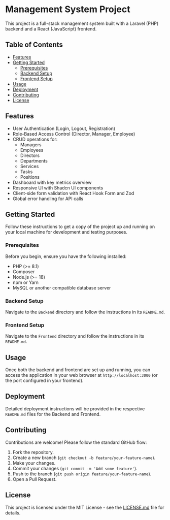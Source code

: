 # Management System Project

This project is a full-stack management system built with a Laravel (PHP) backend and a React (JavaScript) frontend.

## Table of Contents

- [Features](#features)
- [Getting Started](#getting-started)
  - [Prerequisites](#prerequisites)
  - [Backend Setup](#backend-setup)
  - [Frontend Setup](#frontend-setup)
- [Usage](#usage)
- [Deployment](#deployment)
- [Contributing](#contributing)
- [License](#license)

## Features

- User Authentication (Login, Logout, Registration)
- Role-Based Access Control (Director, Manager, Employee)
- CRUD operations for:
  - Managers
  - Employees
  - Directors
  - Departments
  - Services
  - Tasks
  - Positions
- Dashboard with key metrics overview
- Responsive UI with Shadcn UI components
- Client-side form validation with React Hook Form and Zod
- Global error handling for API calls

## Getting Started

Follow these instructions to get a copy of the project up and running on your local machine for development and testing purposes.

### Prerequisites

Before you begin, ensure you have the following installed:

- PHP (>= 8.1)
- Composer
- Node.js (>= 18)
- npm or Yarn
- MySQL or another compatible database server

### Backend Setup

Navigate to the `Backend` directory and follow the instructions in its `README.md`.

### Frontend Setup

Navigate to the `Frontend` directory and follow the instructions in its `README.md`.

## Usage

Once both the backend and frontend are set up and running, you can access the application in your web browser at `http://localhost:3000` (or the port configured in your frontend).

## Deployment

Detailed deployment instructions will be provided in the respective `README.md` files for the Backend and Frontend.

## Contributing

Contributions are welcome! Please follow the standard GitHub flow:

1. Fork the repository.
2. Create a new branch (`git checkout -b feature/your-feature-name`).
3. Make your changes.
4. Commit your changes (`git commit -m 'Add some feature'`).
5. Push to the branch (`git push origin feature/your-feature-name`).
6. Open a Pull Request.

## License

This project is licensed under the MIT License - see the [LICENSE.md](LICENSE.md) file for details.